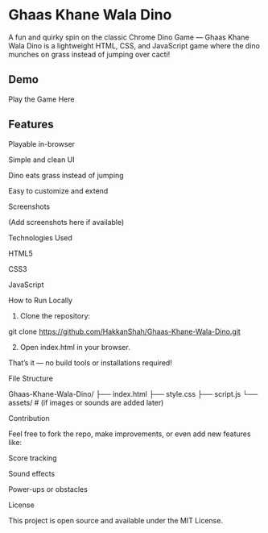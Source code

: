 
# Ghaas Khane Wala Dino

A fun and quirky spin on the classic Chrome Dino Game — Ghaas Khane Wala Dino is a lightweight HTML, CSS, and JavaScript game where the dino munches on grass instead of jumping over cacti!

## Demo

Play the Game Here

## Features

Playable in-browser

Simple and clean UI

Dino eats grass instead of jumping

Easy to customize and extend


Screenshots

(Add screenshots here if available)

Technologies Used

HTML5

CSS3

JavaScript


How to Run Locally

1. Clone the repository:

git clone https://github.com/HakkanShah/Ghaas-Khane-Wala-Dino.git


2. Open index.html in your browser.



That’s it — no build tools or installations required!

File Structure

Ghaas-Khane-Wala-Dino/
├── index.html
├── style.css
├── script.js
└── assets/         # (if images or sounds are added later)

Contribution

Feel free to fork the repo, make improvements, or even add new features like:

Score tracking

Sound effects

Power-ups or obstacles


License

This project is open source and available under the MIT License.


